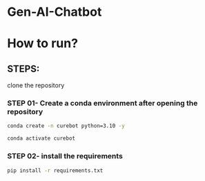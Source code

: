 # Gen-AI-Chatbot


# How to run?
## STEPS:

clone the repository
### STEP 01- Create a conda environment after opening the repository

```bash
conda create -n curebot python=3.10 -y
```

```bash
conda activate curebot
```

### STEP 02- install the requirements
```bash
pip install -r requirements.txt
```
